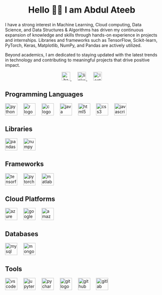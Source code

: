 <h1 align="center">Hello 👋🏻 I am Abdul Ateeb</h1>

###

<p align="left">I have a strong interest in Machine Learning, Cloud computing, Data Science, and Data Structures & Algorithms has driven my continuous expansion of knowledge and skills through hands-on experience in projects and internships. Libraries and frameworks such as TensorFlow, Scikit-learn, PyTorch, Keras, Matplotlib, NumPy, and Pandas are actively utilized.
  
Beyond academics, I am dedicated to staying updated with the latest trends in technology and contributing to meaningful projects that drive positive impact.</p> 

<div align="center">
  <a href="https://www.hackerrank.com/profile/abdulateeb5932" target="blank" style="margin: 0 10px;">
    <img src="https://img.shields.io/static/v1?message=HackerRank&logo=hackerrank&label=&color=2EC866&logoColor=white&labelColor=&style=flat" height="28" alt="hackerrank logo"/>
  </a>
  <a href="https://www.linkedin.com/in/abdulateeb/" target="blank" style="margin: 0 10px;">
    <img src="https://img.shields.io/static/v1?message=LinkedIn&logo=linkedin&label=&color=0077B5&logoColor=white&labelColor=&style=flat" height="28" alt="linkedin logo"/>
  </a>
  <a href="https://leetcode.com/u/abdulateeb/" target="blank" style="margin: 0 10px;">
    <img src="https://img.shields.io/static/v1?message=LeetCode&logo=leetcode&label=&color=FFA116&logoColor=white&labelColor=&style=flat" height="28" alt="leetcode logo"/>
  </a>
</div>


<h2 align="left">Programming Languages</h2>
<div align="left">
  <img src="https://cdn.jsdelivr.net/gh/devicons/devicon/icons/python/python-original.svg" height="40" alt="python logo"  />
  <img width="12" />
  <img src="https://cdn.jsdelivr.net/gh/devicons/devicon/icons/r/r-original.svg" height="40" alt="r logo"  />
  <img width="12" />
  <img src="https://cdn.jsdelivr.net/gh/devicons/devicon/icons/c/c-original.svg" height="40" alt="c logo"  />
  <img width="12" />
  <img src="https://cdn.jsdelivr.net/gh/devicons/devicon/icons/java/java-original.svg" height="40" alt="java logo"  />
  <img width="12" />
  <img src="https://cdn.jsdelivr.net/gh/devicons/devicon/icons/html5/html5-original.svg" height="40" alt="html5 logo"  />
  <img width="12" />
  <img src="https://cdn.jsdelivr.net/gh/devicons/devicon/icons/css3/css3-original.svg" height="40" alt="css3 logo"  />
  <img width="12" />
  <img src="https://cdn.jsdelivr.net/gh/devicons/devicon/icons/javascript/javascript-original.svg" height="40" alt="javascript logo"  />
</div>  

###

<h2 align="left">Libraries</h2> <div align="left"> <img src="https://cdn.jsdelivr.net/gh/devicons/devicon/icons/pandas/pandas-original.svg" height="40" alt="pandas logo" /> <img width="12" /> <img src="https://cdn.jsdelivr.net/gh/devicons/devicon/icons/numpy/numpy-original.svg" height="40" alt="numpy logo" /> </div>
<h2 align="left">Frameworks</h2> <div align="left"> <img src="https://cdn.jsdelivr.net/gh/devicons/devicon/icons/tensorflow/tensorflow-original.svg" height="40" alt="tensorflow logo" /> <img width="12" /> <img src="https://cdn.jsdelivr.net/gh/devicons/devicon/icons/pytorch/pytorch-original.svg" height="40" alt="pytorch logo" /> <img width="12" /> <img src="https://cdn.jsdelivr.net/gh/devicons/devicon/icons/matlab/matlab-original.svg" height="40" alt="matlab logo" /> </div>
<h2 align="left">Cloud Platforms</h2> <div align="left"> <img src="https://cdn.jsdelivr.net/gh/devicons/devicon/icons/azure/azure-original.svg" height="40" alt="azure logo" /> <img width="12" /> <img src="https://cdn.jsdelivr.net/gh/devicons/devicon/icons/googlecloud/googlecloud-original.svg" height="40" alt="googlecloud logo" /> <img width="12" /> <img src="https://skillicons.dev/icons?i=aws" height="40" alt="amazonwebservices logo" /> </div>
<h2 align="left">Databases</h2> <div align="left"> <img src="https://cdn.jsdelivr.net/gh/devicons/devicon/icons/mysql/mysql-original.svg" height="40" alt="mysql logo" /> <img width="12" /> <img src="https://cdn.jsdelivr.net/gh/devicons/devicon/icons/mongodb/mongodb-original.svg" height="40" alt="mongodb logo" /> </div>
<h2 align="left">Tools</h2> <div align="left"> <img src="https://cdn.jsdelivr.net/gh/devicons/devicon/icons/vscode/vscode-original.svg" height="40" alt="vscode logo" /> <img width="12" /> <img src="https://cdn.jsdelivr.net/gh/devicons/devicon/icons/jupyter/jupyter-original.svg" height="40" alt="jupyter logo" /> <img width="12" /> <img src="https://cdn.jsdelivr.net/gh/devicons/devicon/icons/pycharm/pycharm-original.svg" height="40" alt="pycharm logo" /> <img width="12" /> <img src="https://skillicons.dev/icons?i=git" height="40" alt="git logo" /> <img width="12" /> <img src="https://skillicons.dev/icons?i=github" height="40" alt="github logo" /> <img width="12" /> <img src="https://skillicons.dev/icons?i=gitlab" height="40" alt="gitlab logo" /> </div>

<br clear="both">

